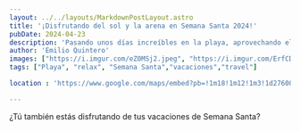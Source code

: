 ```yaml
---
layout: ../../layouts/MarkdownPostLayout.astro
title: '¡Disfrutando del sol y la arena en Semana Santa ️2024!'
pubDate: 2024-04-23
description: 'Pasando unos días increíbles en la playa, aprovechando el clima perfecto y la buena compañía. ☀️'
author: 'Emilio Quintero'
images: ["https://i.imgur.com/eZ0MSj2.jpeg", "https://i.imgur.com/ErfCDY6.jpg","https://i.imgur.com/aj14hin.jpeg", "https://i.imgur.com/ErfCDY6.jpg","https://i.imgur.com/fng6TS2.jpeg"]
tags: ["Playa", "relax", "Semana Santa","vacaciones","travel"]

location : 'https://www.google.com/maps/embed?pb=!1m18!1m12!1m3!1d27600.29655368881!2d-109.44064118575753!3d26.017750661941587!2m3!1f0!2f0!3f0!3m2!1i1024!2i768!4f13.1!3m3!1m2!1s0x86b9e526677124dd%3A0xe09141dc4ddda033!2sPlaya%20San%20Juan!5e0!3m2!1ses!2smx!4v1713997066701!5m2!1ses!2smx'

---
```

 
¿Tú también estás disfrutando de tus vacaciones de Semana Santa?

